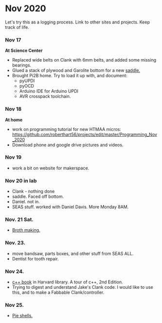 # Nov 2020

Let's try this as a logging process.  Link to other sites and projects. Keep track of life.


### Nov 17

**At Science Center**
* Replaced wide belts on Clank with 6mm belts, and added some missing bearings.
* Glued a stack of plywood and Garolite bottom for a new [saddle.](https://roberthart56.github.io/SCFAB/SC_lab/Projects/rotating_saddle/index.html)
* Brought Pi2B home.  Try to load it up with, and document:
  * pyUPDI
  * pyOCD
  * Arduino IDE for Arduino UPDI
  * AVR crosspack toolchain.

### Nov 18

**At home**
 - work on programming tutorial for new HTMAA micros:  https://github.com/roberthart56/projects/edit/master/Programming_Nov_2020
 - Download phone and google drive pictures and videos.

### Nov 19
 - work a bit on website for makerspace.

### Nov 20 in lab
 - Clank - nothing done
 - saddle.  Faced off bottom.
 - Daniel.  not in.
 - SEAS stuff.  worked with Daniel Davis.  More Monday 8AM.
 
### Nov. 21 Sat.
 - [Broth making.](https://github.com/roberthart56/projects/blob/master/Cooking/README.md)
 
 
### Nov. 23.
 - move bandsaw, parts boxes, and other stuff from SEAS ALL.
 - Dentist for tooth repair.
 
###  Nov 24.
- [c++ book](https://learning-oreilly-com.ezp-prod1.hul.harvard.edu/library/view/A+Tour+of+C++,+2nd+Edition/9780134998053/ch01.xhtml#ch01lev2sec5) in Harvard library.  A tour of c++, 2nd Edition.
- Trying to digest and understand Jake's Clank code.  I would like to use this, and to make a Fabbable Clank/controller.
 
###  Nov 25.  

 - [Pie shells.](https://github.com/roberthart56/projects/blob/master/Cooking/README.md)
